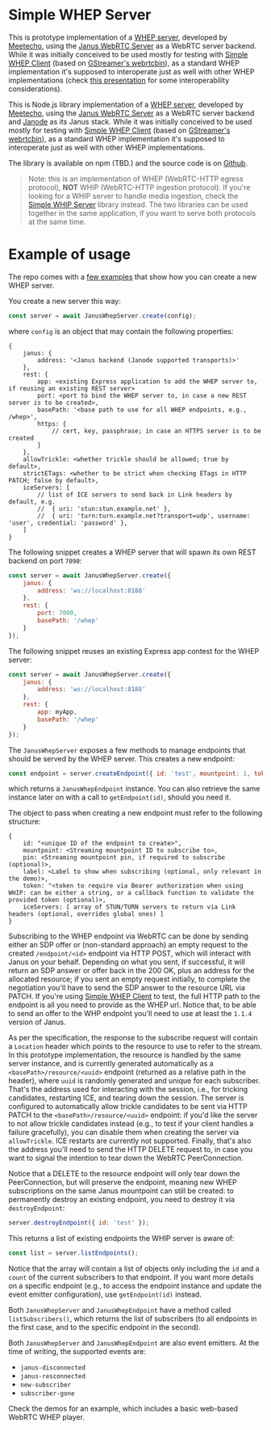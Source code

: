 Simple WHEP Server
==================

This is prototype implementation of a [WHEP server](https://datatracker.ietf.org/doc/draft-ietf-wish-whep/), developed by [Meetecho](https://www.meetecho.com), using the [Janus WebRTC Server](https://github.com/meetecho/janus-gateway/) as a WebRTC server backend. While it was initially conceived to be used mostly for testing with [Simple WHEP Client](https://github.com/meetecho/simple-whep-client) (based on [GStreamer's webrtcbin](https://gstreamer.freedesktop.org/documentation/webrtc/index.html)), as a standard WHEP implementation it's supposed to interoperate just as well with other WHEP implementations (check [this presentation](https://github.com/IETF-Hackathon/ietf112-project-presentations/blob/main/ietf112-hackathon-whep.pdf) for some interoperability considerations).

This is Node.js library implementation of a [WHEP server](https://datatracker.ietf.org/doc/draft-ietf-wish-whep/), developed by [Meetecho](https://www.meetecho.com), using the [Janus WebRTC Server](https://github.com/meetecho/janus-gateway/) as a WebRTC server backend and [Janode](https://github.com/meetecho/janode/) as its Janus stack. While it was initially conceived to be used mostly for testing with [Simple WHEP Client](https://github.com/meetecho/simple-whep-client) (based on [GStreamer's webrtcbin](https://gstreamer.freedesktop.org/documentation/webrtc/index.html)), as a standard WHEP implementation it's supposed to interoperate just as well with other WHEP implementations.

The library is available on npm (TBD.) and the source code is on [Github](https://github.com/meetecho/simple-whep-server/).

> Note: this is an implementation of WHEP (WebRTC-HTTP egress protocol), **NOT** WHIP (WebRTC-HTTP ingestion protocol). If you're looking for a WHIP server to handle media ingestion, check the [Simple WHIP Server](https://github.com/meetecho/simple-whip-server) library instead. The two libraries can be used together in the same application, if you want to serve both protocols at the same time.

# Example of usage

The repo comes with a [few examples](https://github.com/meetecho/simple-whep-server/tree/master/examples) that show how you can create a new WHEP server.

You create a new server this way:

```js
const server = await JanusWhepServer.create(config);
```

where `config` is an object that may contain the following properties:

```
{
	janus: {
		address: '<Janus backend (Janode supported transports)>'
	},
	rest: {
		app: <existing Express application to add the WHEP server to, if reusing an existing REST server>
		port: <port to bind the WHEP server to, in case a new REST server is to be created>,
		basePath: '<base path to use for all WHEP endpoints, e.g., /whep>',
		https: {
			// cert, key, passphrase; in case an HTTPS server is to be created
		}
	},
	allowTrickle: <whether trickle should be allowed; true by default>,
	strictETags: <whether to be strict when checking ETags in HTTP PATCH; false by default>,
	iceServers: [
		// list of ICE servers to send back in Link headers by default, e.g.
		//	{ uri: 'stun:stun.example.net' },
		//	{ uri: 'turn:turn.example.net?transport=udp', username: 'user', credential: 'password' },
	]
}
```

The following snippet creates a WHEP server that will spawn its own REST backend on port `7090`:

```js
const server = await JanusWhepServer.create({
	janus: {
		address: 'ws://localhost:8188'
	},
	rest: {
		port: 7090,
		basePath: '/whep'
	}
});
```

The following snippet reuses an existing Express app contest for the WHEP server:

```js
const server = await JanusWhepServer.create({
	janus: {
		address: 'ws://localhost:8188'
	},
	rest: {
		app: myApp,
		basePath: '/whep'
	}
});
```

The `JanusWhepServer` exposes a few methods to manage endpoints that should be served by the WHEP server. This creates a new endpoint:

```js
const endpoint = server.createEndpoint({ id: 'test', mountpoint: 1, token: 'verysecret' });
```

which returns a `JanusWhepEndpoint` instance. You can also retrieve the same instance later on with a call to `getEndpoint(id)`, should you need it.

The object to pass when creating a new endpoint must refer to the following structure:

```
{
	id: "<unique ID of the endpoint to create>",
	mountpoint: <Streaming mountpoint ID to subscribe to>,
	pin: <Streaming mountpoint pin, if required to subscribe (optional)>,
	label: <Label to show when subscribing (optional, only relevant in the demo)>,
	token: "<token to require via Bearer authorization when using WHIP: can be either a string, or a callback function to validate the provided token (optional)>,
	iceServers: [ array of STUN/TURN servers to return via Link headers (optional, overrides global ones) ]
}
```

Subscribing to the WHEP endpoint via WebRTC can be done by sending either an SDP offer or (non-standard approach) an empty request to the created `/endpoint/<id>` endpoint via HTTP POST, which will interact with Janus on your behalf. Depending on what you sent, if successful, it will return an SDP answer or offer back in the 200 OK, plus an address for the allocated resource; if you sent an empty request initially, to complete the negotiation you'll have to send the SDP answer to the resource URL via PATCH. If you're using [Simple WHEP Client](https://github.com/meetecho/simple-whep-client) to test, the full HTTP path to the endpoint is all you need to provide as the WHEP url. Notice that, to be able to send an offer to the WHP endpoint you'll need to use at least the `1.1.4` version of Janus.

As per the specification, the response to the subscribe request will contain a `Location` header which points to the resource to use to refer to the stream. In this prototype implementation, the resource is handled by the same server instance, and is currently generated automatically as a `<basePath>/resource/<uuid>` endpoint (returned as a relative path in the header), where `uuid` is randomly generated and unique for each subscriber. That's the address used for interacting with the session, i.e., for tricking candidates, restarting ICE, and tearing down the session. The server is configured to automatically allow trickle candidates to be sent via HTTP PATCH to the `<basePath>/resource/<uuid>` endpoint: if you'd like the server to not allow trickle candidates instead (e.g., to test if your client handles a failure gracefully), you can disable them when creating the server via `allowTrickle`. ICE restarts are currently not supported. Finally, that's also the address you'll need to send the HTTP DELETE request to, in case you want to signal the intention to tear down the WebRTC PeerConnection.

Notice that a DELETE to the resource endpoint will only tear down the PeerConnection, but will preserve the endpoint, meaning new WHEP subscriptions on the same Janus mountpoint can still be created: to permanently destroy an existing endpoint, you need to destroy it via `destroyEndpoint`:

```js
server.destroyEndpoint({ id: 'test' });
```

This returns a list of existing endpoints the WHIP server is aware of:

```js
const list = server.listEndpoints();
```

Notice that the array will contain a list of objects only including the `id` and a `count` of the current subscribers to that endpoint. If you want more details on a specific endpoint (e.g., to access the endpoint instance and update the event emitter configuration), use `getEndpoint(id)` instead.

Both `JanusWhepServer` and `JanusWhepEndpoint` have a method called `listSubscribers()`, which returns the list of subscribers (to all endpoints in the first case, and to the specific endpoint in the second).

Both `JanusWhepServer` and `JanusWhepEndpoint` are also event emitters. At the time of writing, the supported events are:

* `janus-disconnected`
* `janus-resconnected`
* `new-subscriber`
* `subscriber-gone`

Check the demos for an example, which includes a basic web-based WebRTC WHEP player.
